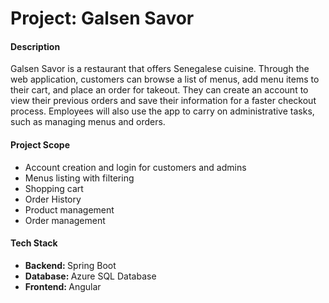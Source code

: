 # Project: Galsen Savor 

<h4>Description</h4>  
<p>
Galsen Savor is a restaurant that offers Senegalese cuisine. Through the web application, customers can browse a list of menus, add menu items to their cart, and place an order for takeout. They can create an account to view their previous orders and save their information for a faster checkout process. Employees will also use the app to carry on administrative tasks, such as managing menus and orders.

</p>

<h4>Project Scope </h4>
<ul>
	<li>Account creation and login for customers and admins</li>
	<li>Menus listing with filtering</li>
	<li>Shopping cart</li>  
	<li> Order History </li>
	<li>Product management</li>
	<li>Order management</li>
</ul>
</p>

<h4>Tech Stack</h4>
<ul>
	<li><b>Backend: </b>Spring Boot</li>
    <li><b>Database: </b> Azure SQL Database</li>
	<li><b>Frontend: </b>Angular</li>
</ul>

